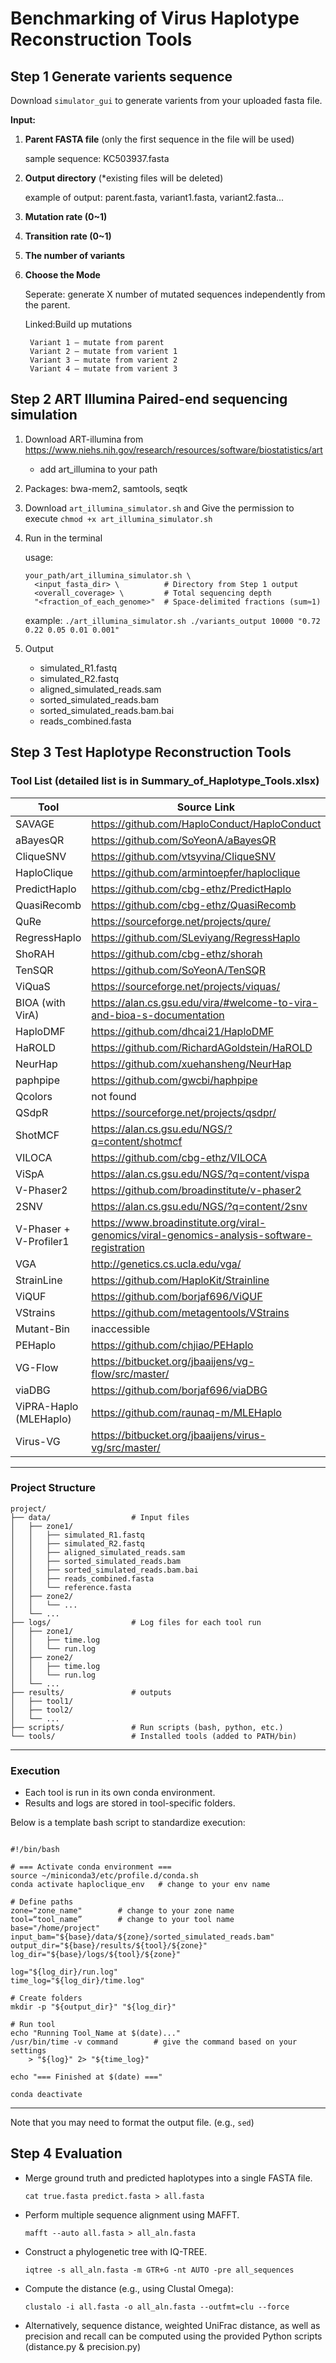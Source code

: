 # Benchmarking of Virus Haplotype Reconstruction Tools
## Step 1 Generate varients sequence
Download `simulator_gui` to generate varients from your uploaded fasta file.

**Input:**

1. **Parent FASTA file** (only the first sequence in the file will be used)

    sample sequence: KC503937.fasta
      
2. **Output directory** (*existing files will be deleted)

      example of output: parent.fasta, variant1.fasta, variant2.fasta...

3. **Mutation rate (0~1)**

4. **Transition rate (0~1)**

5. **The number of variants**

6. **Choose the Mode**

    Seperate: generate X number of mutated sequences independently from the parent.
    
    Linked:Build up mutations
    
        Variant 1 – mutate from parent
        Variant 2 – mutate from varient 1
        Variant 3 – mutate from varient 2
        Variant 4 – mutate from varient 3

## Step 2 ART Illumina Paired-end sequencing simulation
1. Download ART-illumina from https://www.niehs.nih.gov/research/resources/software/biostatistics/art

    * add art_illumina to your path

2. Packages: bwa-mem2, samtools, seqtk
3. Download `art_illumina_simulator.sh` and Give the permission to execute `chmod +x art_illumina_simulator.sh`
4. Run in the terminal

    usage: 
    ```
    your_path/art_illumina_simulator.sh \
      <input_fasta_dir> \          # Directory from Step 1 output
      <overall_coverage> \         # Total sequencing depth
      "<fraction_of_each_genome>"  # Space-delimited fractions (sum≈1)
    ```
    
    example: `./art_illumina_simulator.sh ./variants_output 10000 "0.72 0.22 0.05 0.01 0.001"`

5. Output

    - simulated_R1.fastq
    - simulated_R2.fastq
    - aligned_simulated_reads.sam
    - sorted_simulated_reads.bam
    - sorted_simulated_reads.bam.bai
    - reads_combined.fasta

## Step 3 Test Haplotype Reconstruction Tools

### Tool List (detailed list is in Summary_of_Haplotype_Tools.xlsx)

| Tool | Source Link |
|------|-------------|
| SAVAGE | https://github.com/HaploConduct/HaploConduct |
| aBayesQR | https://github.com/SoYeonA/aBayesQR |
| CliqueSNV | https://github.com/vtsyvina/CliqueSNV |
| HaploClique | https://github.com/armintoepfer/haploclique |
| PredictHaplo | https://github.com/cbg-ethz/PredictHaplo |
| QuasiRecomb | https://github.com/cbg-ethz/QuasiRecomb |
| QuRe | https://sourceforge.net/projects/qure/ |
| RegressHaplo | https://github.com/SLeviyang/RegressHaplo |
| ShoRAH | https://github.com/cbg-ethz/shorah |
| TenSQR | https://github.com/SoYeonA/TenSQR |
| ViQuaS | https://sourceforge.net/projects/viquas/ |
| BIOA (with VirA) | https://alan.cs.gsu.edu/vira/#welcome-to-vira-and-bioa-s-documentation |
| HaploDMF | https://github.com/dhcai21/HaploDMF |
| HaROLD | https://github.com/RichardAGoldstein/HaROLD |
| NeurHap | https://github.com/xuehansheng/NeurHap |
| paphpipe | https://github.com/gwcbi/haphpipe |
| Qcolors | not found |
| QSdpR | https://sourceforge.net/projects/qsdpr/ |
| ShotMCF | https://alan.cs.gsu.edu/NGS/?q=content/shotmcf |
| VILOCA | https://github.com/cbg-ethz/VILOCA |
| ViSpA | https://alan.cs.gsu.edu/NGS/?q=content/vispa |
| V-Phaser2 | https://github.com/broadinstitute/v-phaser2 |
| 2SNV | https://alan.cs.gsu.edu/NGS/?q=content/2snv |
| V-Phaser + V-Profiler1 | https://www.broadinstitute.org/viral-genomics/viral-genomics-analysis-software-registration |
| VGA | http://genetics.cs.ucla.edu/vga/ |
| StrainLine | https://github.com/HaploKit/Strainline |
| ViQUF | https://github.com/borjaf696/ViQUF |
| VStrains | https://github.com/metagentools/VStrains |
| Mutant-Bin | inaccessible |
| PEHaplo | https://github.com/chjiao/PEHaplo |
| VG-Flow | https://bitbucket.org/jbaaijens/vg-flow/src/master/ |
| viaDBG | https://github.com/borjaf696/viaDBG |
| ViPRA-Haplo (MLEHaplo) | https://github.com/raunaq-m/MLEHaplo |
| Virus-VG | https://bitbucket.org/jbaaijens/virus-vg/src/master/ |

---

### Project Structure
```
project/
├── data/                  # Input files
│   ├── zone1/
│   │   ├── simulated_R1.fastq
│   │   ├── simulated_R2.fastq
│   │   ├── aligned_simulated_reads.sam
│   │   ├── sorted_simulated_reads.bam
│   │   ├── sorted_simulated_reads.bam.bai
│   │   ├── reads_combined.fasta
│   │   └── reference.fasta
│   ├── zone2/
│   │   └── ...
│   └── ...
├── logs/                  # Log files for each tool run
│   ├── zone1/
│   │   ├── time.log
│   │   └── run.log
│   ├── zone2/
│   │   ├── time.log
│   │   └── run.log
│   └── ...
├── results/               # outputs
│   ├── tool1/
│   ├── tool2/
│   └── ...
├── scripts/               # Run scripts (bash, python, etc.)
└── tools/                 # Installed tools (added to PATH/bin)
```
---
### Execution
- Each tool is run in its own conda environment. 
- Results and logs are stored in tool-specific folders.  

Below is a template bash script to standardize execution:

```

#!/bin/bash

# === Activate conda environment ===
source ~/miniconda3/etc/profile.d/conda.sh
conda activate haploclique_env   # change to your env name

# Define paths
zone="zone_name"        # change to your zone name
tool=“tool_name”        # change to your tool name
base="/home/project"
input_bam="${base}/data/${zone}/sorted_simulated_reads.bam"
output_dir="${base}/results/${tool}/${zone}"
log_dir="${base}/logs/${tool}/${zone}"

log="${log_dir}/run.log"
time_log="${log_dir}/time.log"

# Create folders
mkdir -p "${output_dir}" "${log_dir}"

# Run tool
echo "Running Tool_Name at $(date)..."
/usr/bin/time -v command        # give the command based on your settings
    > "${log}" 2> "${time_log}"

echo "=== Finished at $(date) ==="

conda deactivate

```

---
Note that you may need to format the output file. (e.g., `sed`)

## Step 4 Evaluation
- Merge ground truth and predicted haplotypes into a single FASTA file.

  `cat true.fasta predict.fasta > all.fasta`
- Perform multiple sequence alignment using MAFFT.

  `mafft --auto all.fasta > all_aln.fasta`
- Construct a phylogenetic tree with IQ-TREE.

  `iqtree -s all_aln.fasta -m GTR+G -nt AUTO -pre all_sequences`
- Compute the distance (e.g., using Clustal Omega):

  `clustalo -i all.fasta -o all_aln.fasta --outfmt=clu --force`
- Alternatively, sequence distance, weighted UniFrac distance, as well as precision and recall can be computed using the provided Python scripts (distance.py & precision.py)